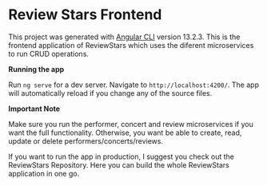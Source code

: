 # Review Stars Frontend

This project was generated with [Angular CLI](https://github.com/angular/angular-cli) version 13.2.3. This is the frontend application of ReviewStars which uses the diferent microservices to run CRUD operations.

**Running the app**

Run `ng serve` for a dev server. Navigate to `http://localhost:4200/`. The app will automatically reload if you change any of the source files.

**Important Note**

Make sure you run the performer, concert and review microservices if you want the full functionality. Otherwise, you want be able to create, read, update or delete performers/concerts/reviews.

If you want to run the app in production, I suggest you check out the ReviewStars Repository. Here you can build the whole ReviewStars application in one go.
